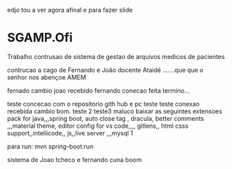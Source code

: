 
edjo tou a ver agora afinal e para fazer slide 


# SGAMP.Ofi
Trabalho contrusao de sistema de gestao de arquivos medicos de pacientes
 
contrucao a cago de Fernando e João docente Ataidé .......que que o senhor nos abençoe
AMEM


fernado cambio
joao recebido
fernando conecao feita termino...

teste concecao com o repositorio gith hub e pc teste teste
conexao recebida cambio bom.
teste 2
teste3
maluco baixar as seguintes extensoes pack for java,,,spring boot, auto close tag , dracula, better comments ,,,material theme, editor config for vs code,,,, gitlens,, html csss support,,intellicode,, js,,live server ,,,mysql
1



para run:    mvn spring-boot:run


sistema de Joao tcheco e fernando cuna boom 


